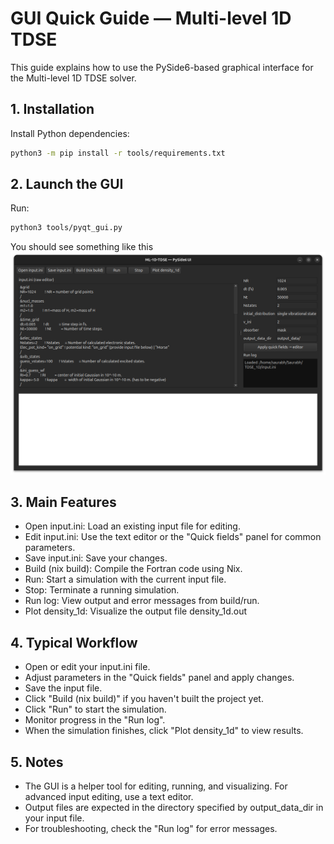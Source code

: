 # GUI Quick Guide — Multi-level 1D TDSE

This guide explains how to use the PySide6-based graphical interface for the Multi-level 1D TDSE solver.

## 1. Installation

Install Python dependencies:

```sh
python3 -m pip install -r tools/requirements.txt
```

## 2. Launch the GUI

Run:

```sh
python3 tools/pyqt_gui.py
``` 
You should see something like this
![image](../tools/pyqt_gui_snaps/pyqt_gui_startup_snap.png)


## 3. Main Features
* Open input.ini: Load an existing input file for editing.
* Edit input.ini: Use the text editor or the "Quick fields" panel for common parameters.
* Save input.ini: Save your changes.
* Build (nix build): Compile the Fortran code using Nix.
* Run: Start a simulation with the current input file.
* Stop: Terminate a running simulation.
* Run log: View output and error messages from build/run.
* Plot density_1d: Visualize the output file density_1d.out

## 4. Typical Workflow
* Open or edit your input.ini file.
* Adjust parameters in the "Quick fields" panel and apply changes.
* Save the input file.
* Click "Build (nix build)" if you haven't built the project yet.
* Click "Run" to start the simulation.
* Monitor progress in the "Run log".
* When the simulation finishes, click "Plot density_1d" to view results.

## 5. Notes
* The GUI is a helper tool for editing, running, and visualizing. For advanced  input editing, use a text editor.
* Output files are expected in the directory specified by output_data_dir in your input file.
* For troubleshooting, check the "Run log" for error messages.